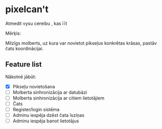 # pixelcan't

Atmedit vysu cereibu , kas īīt

Mērķis:

Milzīgs molberts, uz kura var novietot pikseļus konkrētas krāsas, pastāv čats koordinācijai.

## Feature list

Nākotnē jābūt:

- [x] Pikseļu novietošana
- [ ] Molberta sinhronizācija ar datubāzi
- [ ] Molberta sinhronizācija ar citiem lietotājiem
- [ ] Čats
- [ ] Register/login sistēma
- [ ] Adminu iespēja dzēst čata īsziņas
- [ ] Adminu iespēja banot lietotājus
